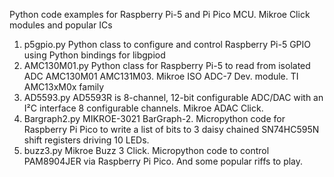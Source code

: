 Python code examples for Raspberry Pi-5 and Pi Pico MCU.  Mikroe Click modules and popular ICs

1. p5gpio.py      Python class to configure and control Raspberry Pi-5 GPIO using Python bindings for libgpiod
2. AMC130M01.py   Python class for Raspberry Pi-5 to read from isolated ADC AMC130M01 AMC131M03. Mikroe ISO ADC-7 Dev. module.  TI AMC13xM0x family
3. AD5593.py      AD5593R is 8-channel, 12-bit configurable ADC/DAC with an I²C interface 8 configurable channels. Mikroe ADAC Click. 
4. Bargraph2.py   MIKROE-3021 BarGraph-2. Micropython code for Raspberry Pi Pico to write a list of bits to 3 daisy chained SN74HC595N shift registers driving 10 LEDs.
5. buzz3.py       Mikroe Buzz 3 Click.   Micropython code to control PAM8904JER via Raspberry Pi Pico. And some popular riffs to play.
